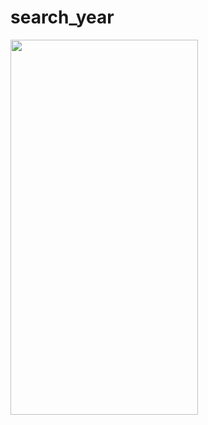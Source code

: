 # search_year
<img src="https://github.com/zarnigorumrzakova/search_year/assets/139987349/7db4a84e-6c76-41e8-b42b-a3d314f23b62" height="600" width="300">
